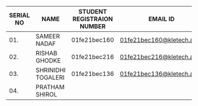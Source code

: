 |SERIAL NO|NAME|STUDENT REGISTRAION NUMBER|EMAIL ID|ROLL NO|PHONE NUMBER|
|---------|----|--------------------------|--------|-------|------------|
|01.|SAMEER NADAF|01fe21bec160|01fe21bec160@kletech.ac.in|1370|8217874287|
|02.|RISHAB GHODKE|01fe21bec216|01fe21bec216@kletech.ac.in|1348|7406323470|
|03.|SHRINIDHI TOGALERI|01fe21bec136|01fe21bec136@kletech.ac.in|1302|6362792872|
|04.|PRATHAM SHIROL 